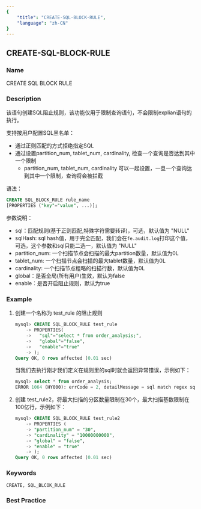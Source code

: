 ```yaml
---
{
    "title": "CREATE-SQL-BLOCK-RULE",
    "language": "zh-CN"
}
---
```


<!--
Licensed to the Apache Software Foundation (ASF) under one
or more contributor license agreements.  See the NOTICE file
distributed with this work for additional information
regarding copyright ownership.  The ASF licenses this file
to you under the Apache License, Version 2.0 (the
"License"); you may not use this file except in compliance
with the License.  You may obtain a copy of the License at

  http://www.apache.org/licenses/LICENSE-2.0

Unless required by applicable law or agreed to in writing,
software distributed under the License is distributed on an
"AS IS" BASIS, WITHOUT WARRANTIES OR CONDITIONS OF ANY
KIND, either express or implied.  See the License for the
specific language governing permissions and limitations
under the License.
-->

## CREATE-SQL-BLOCK-RULE

### Name

CREATE SQL BLOCK RULE

### Description

该语句创建SQL阻止规则，该功能仅用于限制查询语句，不会限制explian语句的执行。

支持按用户配置SQL黑名单：

- 通过正则匹配的方式拒绝指定SQL
- 通过设置partition_num, tablet_num, cardinality, 检查一个查询是否达到其中一个限制
  - partition_num, tablet_num, cardinality 可以一起设置，一旦一个查询达到其中一个限制，查询将会被拦截

语法：

```sql
CREATE SQL_BLOCK_RULE rule_name 
[PROPERTIES ("key"="value", ...)];
```

参数说明：

- sql：匹配规则(基于正则匹配,特殊字符需要转译)，可选，默认值为 "NULL"
- sqlHash: sql hash值，用于完全匹配，我们会在`fe.audit.log`打印这个值，可选，这个参数和sql只能二选一，默认值为 "NULL"
- partition_num: 一个扫描节点会扫描的最大partition数量，默认值为0L
- tablet_num: 一个扫描节点会扫描的最大tablet数量，默认值为0L
- cardinality: 一个扫描节点粗略的扫描行数，默认值为0L
- global：是否全局(所有用户)生效，默认为false
- enable：是否开启阻止规则，默认为true

### Example

1. 创建一个名称为 test_rule 的阻止规则

   ```sql
   mysql> CREATE SQL_BLOCK_RULE test_rule 
       -> PROPERTIES(
       ->   "sql"="select * from order_analysis;",
       ->   "global"="false",
       ->   "enable"="true"
       -> );
   Query OK, 0 rows affected (0.01 sec)
   ```

   当我们去执行刚才我们定义在规则里的sql时就会返回异常错误，示例如下：

   ```sql
   mysql> select * from order_analysis;
   ERROR 1064 (HY000): errCode = 2, detailMessage = sql match regex sql block rule: order_analysis_rule
   ```

2. 创建 test_rule2，将最大扫描的分区数量限制在30个，最大扫描基数限制在100亿行，示例如下：

   ```sql
   mysql> CREATE SQL_BLOCK_RULE test_rule2 
       -> PROPERTIES (
       -> "partition_num" = "30",
       -> "cardinality" = "10000000000",
       -> "global" = "false",
       -> "enable" = "true"
       -> );
   Query OK, 0 rows affected (0.01 sec)
   ```

### Keywords

```text
CREATE, SQL_BLCOK_RULE
```

### Best Practice

